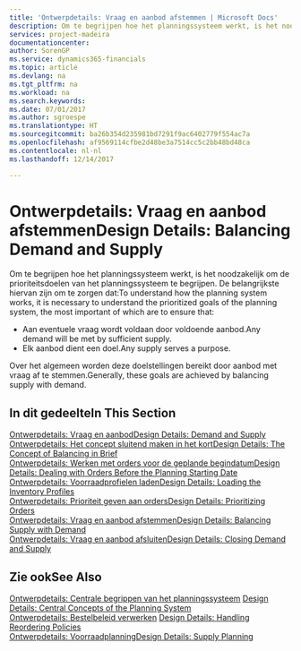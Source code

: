 ```yaml
---
title: 'Ontwerpdetails: Vraag en aanbod afstemmen | Microsoft Docs'
description: Om te begrijpen hoe het planningssysteem werkt, is het noodzakelijk om de prioriteitsdoelen van het planningssysteem te begrijpen. De belangrijkste hiervan zijn om te zorgen dat aan eventuele vraag wordt voldaan door voldoende aanbod en dat elk aanbod een doel dient.
services: project-madeira
documentationcenter: 
author: SorenGP
ms.service: dynamics365-financials
ms.topic: article
ms.devlang: na
ms.tgt_pltfrm: na
ms.workload: na
ms.search.keywords: 
ms.date: 07/01/2017
ms.author: sgroespe
ms.translationtype: HT
ms.sourcegitcommit: ba26b354d235981bd7291f9ac6402779f554ac7a
ms.openlocfilehash: af9569114cfbe2d48be3a7514cc5c2bb48bd48ca
ms.contentlocale: nl-nl
ms.lasthandoff: 12/14/2017

---
```

# <a name="design-details-balancing-demand-and-supply"></a><span data-ttu-id="eb63c-103">Ontwerpdetails: Vraag en aanbod afstemmen</span><span class="sxs-lookup"><span data-stu-id="eb63c-103">Design Details: Balancing Demand and Supply</span></span>
<span data-ttu-id="eb63c-104">Om te begrijpen hoe het planningssysteem werkt, is het noodzakelijk om de prioriteitsdoelen van het planningssysteem te begrijpen. De belangrijkste hiervan zijn om te zorgen dat:</span><span class="sxs-lookup"><span data-stu-id="eb63c-104">To understand how the planning system works, it is necessary to understand the prioritized goals of the planning system, the most important of which are to ensure that:</span></span>  

- <span data-ttu-id="eb63c-105">Aan eventuele vraag wordt voldaan door voldoende aanbod.</span><span class="sxs-lookup"><span data-stu-id="eb63c-105">Any demand will be met by sufficient supply.</span></span>  
- <span data-ttu-id="eb63c-106">Elk aanbod dient een doel.</span><span class="sxs-lookup"><span data-stu-id="eb63c-106">Any supply serves a purpose.</span></span>  

 <span data-ttu-id="eb63c-107">Over het algemeen worden deze doelstellingen bereikt door aanbod met vraag af te stemmen.</span><span class="sxs-lookup"><span data-stu-id="eb63c-107">Generally, these goals are achieved by balancing supply with demand.</span></span>  

## <a name="in-this-section"></a><span data-ttu-id="eb63c-108">In dit gedeelte</span><span class="sxs-lookup"><span data-stu-id="eb63c-108">In This Section</span></span>  
[<span data-ttu-id="eb63c-109">Ontwerpdetails: Vraag en aanbod</span><span class="sxs-lookup"><span data-stu-id="eb63c-109">Design Details: Demand and Supply</span></span>](design-details-demand-and-supply.md)  
[<span data-ttu-id="eb63c-110">Ontwerpdetails: Het concept sluitend maken in het kort</span><span class="sxs-lookup"><span data-stu-id="eb63c-110">Design Details: The Concept of Balancing in Brief</span></span>](design-details-the-concept-of-balancing-in-brief.md)  
[<span data-ttu-id="eb63c-111">Ontwerpdetails: Werken met orders voor de geplande begindatum</span><span class="sxs-lookup"><span data-stu-id="eb63c-111">Design Details: Dealing with Orders Before the Planning Starting Date</span></span>](design-details-dealing-with-orders-before-the-planning-starting-date.md)  
[<span data-ttu-id="eb63c-112">Ontwerpdetails: Voorraadprofielen laden</span><span class="sxs-lookup"><span data-stu-id="eb63c-112">Design Details: Loading the Inventory Profiles</span></span>](design-details-loading-the-inventory-profiles.md)  
[<span data-ttu-id="eb63c-113">Ontwerpdetails: Prioriteit geven aan orders</span><span class="sxs-lookup"><span data-stu-id="eb63c-113">Design Details: Prioritizing Orders</span></span>](design-details-prioritizing-orders.md)  
[<span data-ttu-id="eb63c-114">Ontwerpdetails: Vraag en aanbod afstemmen</span><span class="sxs-lookup"><span data-stu-id="eb63c-114">Design Details: Balancing Supply with Demand</span></span>](design-details-balancing-supply-with-demand.md)  
[<span data-ttu-id="eb63c-115">Ontwerpdetails: Vraag en aanbod afsluiten</span><span class="sxs-lookup"><span data-stu-id="eb63c-115">Design Details: Closing Demand and Supply</span></span>](design-details-closing-demand-and-supply.md)  

## <a name="see-also"></a><span data-ttu-id="eb63c-116">Zie ook</span><span class="sxs-lookup"><span data-stu-id="eb63c-116">See Also</span></span>  
 <span data-ttu-id="eb63c-117">[Ontwerpdetails: Centrale begrippen van het planningssysteem](design-details-central-concepts-of-the-planning-system.md) </span><span class="sxs-lookup"><span data-stu-id="eb63c-117">[Design Details: Central Concepts of the Planning System](design-details-central-concepts-of-the-planning-system.md) </span></span>  
 <span data-ttu-id="eb63c-118">[Ontwerpdetails: Bestelbeleid verwerken](design-details-handling-reordering-policies.md) </span><span class="sxs-lookup"><span data-stu-id="eb63c-118">[Design Details: Handling Reordering Policies](design-details-handling-reordering-policies.md) </span></span>  
 [<span data-ttu-id="eb63c-119">Ontwerpdetails: Voorraadplanning</span><span class="sxs-lookup"><span data-stu-id="eb63c-119">Design Details: Supply Planning</span></span>](design-details-supply-planning.md)

